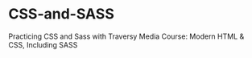 # CSS-and-SASS
Practicing CSS and Sass with Traversy Media Course: Modern HTML & CSS, Including SASS
